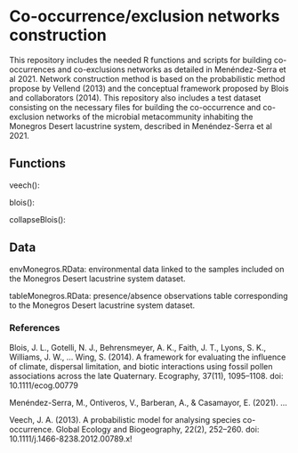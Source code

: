 # Co-occurrence/exclusion networks construction

This repository includes the needed R functions and scripts for building co-occurrences and co-exclusions networks as detailed in Menéndez-Serra et al 2021. Network construction method is based on the probabilistic method propose by Vellend (2013) and the conceptual framework proposed by Blois and collaborators (2014). This repository also includes a test dataset consisting on the necessary files for building the co-occurrence and co-exclusion networks of the microbial metacommunity inhabiting the Monegros Desert lacustrine system, described in Menéndez-Serra et al 2021. 

## Functions

veech(): 

blois():  

collapseBlois():

## Data

envMonegros.RData: environmental data linked to the samples included on the Monegros Desert lacustrine system dataset.

tableMonegros.RData: presence/absence observations table corresponding to the Monegros Desert lacustrine system dataset.



### References

Blois, J. L., Gotelli, N. J., Behrensmeyer, A. K., Faith, J. T., Lyons, S. K., Williams, J. W., … Wing, S. (2014). A framework for evaluating the influence of climate, dispersal limitation, and biotic interactions using fossil pollen associations across the late Quaternary. Ecography, 37(11), 1095–1108. doi: 10.1111/ecog.00779

Menéndez-Serra, M., Ontiveros, V., Barberan, A., & Casamayor, E. (2021). ...

Veech, J. A. (2013). A probabilistic model for analysing species co-occurrence. Global Ecology and Biogeography, 22(2), 252–260. doi: 10.1111/j.1466-8238.2012.00789.x!

